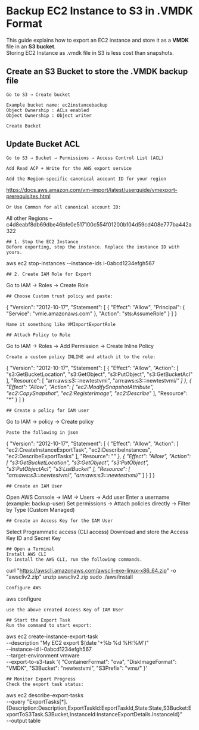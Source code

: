 # Backup EC2 Instance to S3 in .VMDK Format
 
This guide explains how to export an EC2 instance and store it as a **VMDK** file in an **S3 bucket**.  
Storing EC2 Instance as .vmdk file in S3 is less cost than snapshots.

## Create an S3 Bucket to store the .VMDK backup file
```
Go to S3 → Create bucket
 
Example bucket name: ec2instancebackup
Object Ownership : ACLs enabled
Object Ownership : Object writer

Create Bucket
```
## Update Bucket ACL
 
```
Go to S3 → Bucket → Permissions → Access Control List (ACL)
 
Add Read ACP + Write for the AWS export service
 
Add the Region-specific canonical account ID for your region
```
https://docs.aws.amazon.com/vm-import/latest/userguide/vmexport-prerequisites.html
```
Or Use Common for all canonical account ID:
```
All other Regions – c4d8eabf8db69dbe46bfe0e517100c554f01200b104d59cd408e777ba442a322 
```
## 1. Stop the EC2 Instance
Before exporting, stop the instance. Replace the instance ID with yours.
```
aws ec2 stop-instances --instance-ids i-0abcd1234efgh567
```
## 2. Create IAM Role for Export
```
Go to IAM → Roles → Create Role
```
## Choose Custom trust policy and paste:
```
{
  "Version": "2012-10-17",
  "Statement": [
    {
      "Effect": "Allow",
      "Principal": {
        "Service": "vmie.amazonaws.com"
      },
      "Action": "sts:AssumeRole"
    }
  ]
}
```
Name it something like VMImportExportRole

## Attach Policy to Role
```
Go to IAM → Roles → Add Permission → Create Inline Policy
```
Create a custom policy INLINE and attach it to the role:
```
{
  "Version": "2012-10-17",
  "Statement": [
    {
      "Effect": "Allow",
      "Action": [
        "s3:GetBucketLocation",
        "s3:GetObject",
        "s3:PutObject",
        "s3:GetBucketAcl"
      ],
      "Resource": [
        "arn:aws:s3:::newtestvmi",
        "arn:aws:s3:::newtestvmi/*"
      ]
    },
    {
      "Effect": "Allow",
      "Action": [
        "ec2:ModifySnapshotAttribute",
        "ec2:CopySnapshot",
        "ec2:RegisterImage",
        "ec2:Describe*"
      ],
      "Resource": "*"
    }
  ]
}
```
## Create a policy for IAM user
```
Go to IAM → policy → Create policy
```
Paste the following in json
```
{
  "Version": "2012-10-17",
  "Statement": [
    {
      "Effect": "Allow",
      "Action": [
        "ec2:CreateInstanceExportTask",
        "ec2:DescribeInstances",
        "ec2:DescribeExportTasks"
      ],
      "Resource": "*"
    },
    {
      "Effect": "Allow",
      "Action": [
        "s3:GetBucketLocation",
        "s3:GetObject",
        "s3:PutObject",
        "s3:PutObjectAcl",
        "s3:ListBucket"
      ],
      "Resource": [
        "arn:aws:s3:::newtestvmi",
        "arn:aws:s3:::newtestvmi/*"
      ]
    }
  ]
}
```
## Create an IAM User
```
Open AWS Console → IAM → Users → Add user
Enter a username (example: backup-user)
Set permissions → Attach policies directly → Filter by Type (Custom Managed)
```
## Create an Access Key for the IAM User
```
Select Programmatic access (CLI access)
Download and store the Access Key ID and Secret Key
```
## Open a Terminal
Install AWS CLI
To install the AWS CLI, run the following commands.
```
curl "https://awscli.amazonaws.com/awscli-exe-linux-x86_64.zip" -o "awscliv2.zip"
unzip awscliv2.zip
sudo ./aws/install
```
Configure AWS
```
aws configure
```
use the above created Access Key of IAM User

## Start the Export Task
Run the command to start export:
```
aws ec2 create-instance-export-task \
    --description "My EC2 export $(date '+%b %d %H:%M')" \
    --instance-id i-0abcd1234efgh567 \
    --target-environment vmware \
    --export-to-s3-task '{
        "ContainerFormat": "ova",
        "DiskImageFormat": "VMDK",
        "S3Bucket": "newtestvmi",
        "S3Prefix": "vms/"
    }'
```
## Monitor Export Progress
Check the export task status:
```
aws ec2 describe-export-tasks \
    --query "ExportTasks[*].{Description:Description,ExportTaskId:ExportTaskId,State:State,S3Bucket:ExportToS3Task.S3Bucket,InstanceId:InstanceExportDetails.InstanceId}" \
    --output table
```
